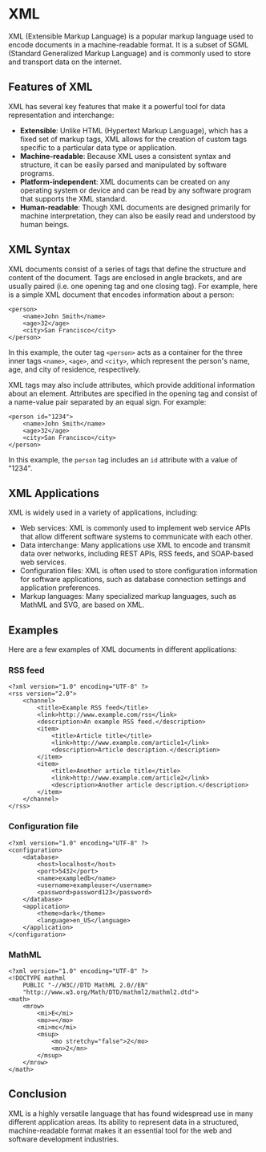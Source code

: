 # XML

XML (Extensible Markup Language) is a popular markup language used to encode documents in a machine-readable format. It is a subset of SGML (Standard Generalized Markup Language) and is commonly used to store and transport data on the internet.

## Features of XML

XML has several key features that make it a powerful tool for data representation and interchange:

* **Extensible**: Unlike HTML (Hypertext Markup Language), which has a fixed set of markup tags, XML allows for the creation of custom tags specific to a particular data type or application.
* **Machine-readable**: Because XML uses a consistent syntax and structure, it can be easily parsed and manipulated by software programs.
* **Platform-independent**: XML documents can be created on any operating system or device and can be read by any software program that supports the XML standard.
* **Human-readable**: Though XML documents are designed primarily for machine interpretation, they can also be easily read and understood by human beings.

## XML Syntax

XML documents consist of a series of tags that define the structure and content of the document. Tags are enclosed in angle brackets, and are usually paired (i.e. one opening tag and one closing tag). For example, here is a simple XML document that encodes information about a person:

```
<person>
    <name>John Smith</name>
    <age>32</age>
    <city>San Francisco</city>
</person>
```

In this example, the outer tag `<person>` acts as a container for the three inner tags `<name>`, `<age>`, and `<city>`, which represent the person's name, age, and city of residence, respectively.

XML tags may also include attributes, which provide additional information about an element. Attributes are specified in the opening tag and consist of a name-value pair separated by an equal sign. For example:

```
<person id="1234">
    <name>John Smith</name>
    <age>32</age>
    <city>San Francisco</city>
</person>
```

In this example, the `person` tag includes an `id` attribute with a value of "1234".

## XML Applications

XML is widely used in a variety of applications, including:

* Web services: XML is commonly used to implement web service APIs that allow different software systems to communicate with each other.
* Data interchange: Many applications use XML to encode and transmit data over networks, including REST APIs, RSS feeds, and SOAP-based web services.
* Configuration files: XML is often used to store configuration information for software applications, such as database connection settings and application preferences.
* Markup languages: Many specialized markup languages, such as MathML and SVG, are based on XML.

## Examples

Here are a few examples of XML documents in different applications:

### RSS feed

```
<?xml version="1.0" encoding="UTF-8" ?>
<rss version="2.0">
    <channel>
        <title>Example RSS feed</title>
        <link>http://www.example.com/rss</link>
        <description>An example RSS feed.</description>
        <item>
            <title>Article title</title>
            <link>http://www.example.com/article1</link>
            <description>Article description.</description>
        </item>
        <item>
            <title>Another article title</title>
            <link>http://www.example.com/article2</link>
            <description>Another article description.</description>
        </item>
    </channel>
</rss>
```

### Configuration file

```
<?xml version="1.0" encoding="UTF-8" ?>
<configuration>
    <database>
        <host>localhost</host>
        <port>5432</port>
        <name>exampledb</name>
        <username>exampleuser</username>
        <password>password123</password>
    </database>
    <application>
        <theme>dark</theme>
        <language>en_US</language>
    </application>
</configuration>
```

### MathML

```
<?xml version="1.0" encoding="UTF-8" ?>
<!DOCTYPE mathml
    PUBLIC "-//W3C//DTD MathML 2.0//EN"
    "http://www.w3.org/Math/DTD/mathml2/mathml2.dtd">
<math>
    <mrow>
        <mi>E</mi>
        <mo>=</mo>
        <mi>mc</mi>
        <msup>
            <mo stretchy="false">2</mo>
            <mn>2</mn>
        </msup>
    </mrow>
</math>
```

## Conclusion

XML is a highly versatile language that has found widespread use in many different application areas. Its ability to represent data in a structured, machine-readable format makes it an essential tool for the web and software development industries.
